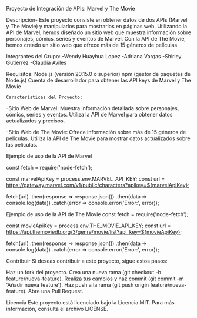 Proyecto de Integración de APIs: Marvel y The Movie

Descripción-
Este proyecto consiste en obtener datos de dos APIs (Marvel y The Movie) y manipularlos para mostrarlos en páginas web. Utilizando la API de Marvel, hemos diseñado un sitio web que muestra información sobre personajes, cómics, series y eventos de Marvel. Con la API de The Movie, hemos creado un sitio web que ofrece más de 15 géneros de películas.

Integrantes del Grupo:
-Wendy Huayhua Lopez
-Adriana Vargas
-Shirley Gutierrez
-Claudia Aviles

Requisitos:
Node.js (versión 20.15.0 o superior)
npm (gestor de paquetes de Node.js)
Cuenta de desarrollador para obtener las API keys de Marvel y The Movie

    Características del Proyecto:

-Sitio Web de Marvel:
Muestra información detallada sobre personajes, cómics, series y eventos.
Utiliza la API de Marvel para obtener datos actualizados y precisos.

-Sitio Web de The Movie:
Ofrece información sobre más de 15 géneros de películas.
Utiliza la API de The Movie para mostrar datos actualizados sobre las películas.

Ejemplo de uso de la API de Marvel

const fetch = require('node-fetch');

const marvelApiKey = process.env.MARVEL_API_KEY;
const url = https://gateway.marvel.com/v1/public/characters?apikey=${marvelApiKey};

fetch(url)
  .then(response => response.json())
  .then(data => console.log(data))
  .catch(error => console.error('Error:', error));

Ejemplo de uso de la API de The Movie
const fetch = require('node-fetch');

const movieApiKey = process.env.THE_MOVIE_API_KEY;
const url = https://api.themoviedb.org/3/genre/movie/list?api_key=${movieApiKey};

fetch(url)
  .then(response => response.json())
  .then(data => console.log(data))
  .catch(error => console.error('Error:', error));


Contribuir
Si deseas contribuir a este proyecto, sigue estos pasos:

Haz un fork del proyecto.
Crea una nueva rama (git checkout -b feature/nueva-feature).
Realiza tus cambios y haz commit (git commit -m 'Añadir nueva feature').
Haz push a la rama (git push origin feature/nueva-feature).
Abre una Pull Request.

Licencia
Este proyecto está licenciado bajo la Licencia MIT. Para más información, consulta el archivo LICENSE.